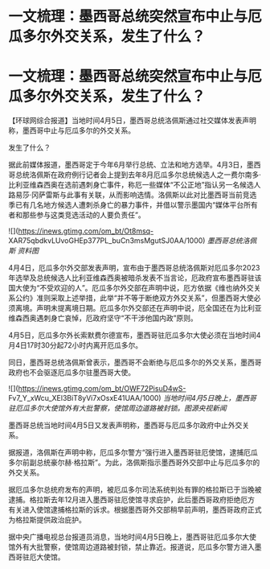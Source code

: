 # 一文梳理：墨西哥总统突然宣布中止与厄瓜多尔外交关系，发生了什么？

# 一文梳理：墨西哥总统突然宣布中止与厄瓜多尔外交关系，发生了什么？

【环球网综合报道】当地时间4月5日，墨西哥总统洛佩斯通过社交媒体发表声明称，墨西哥中止与厄瓜多尔的外交关系。

发生了什么？

据此前媒体报道，墨西哥定于今年6月举行总统、立法和地方选举。4月3日，墨西哥总统洛佩斯在政府例行记者会上提到去年8月厄瓜多尔总统候选人之一费尔南多·比利亚维森西奥在选前遇刺身亡事件，称厄一些媒体“不公正地”指认另一名候选人路易莎·冈萨雷斯与此事有关联，从而影响选情。洛佩斯以此对比墨西哥当前竞选季已有几名地方候选人遭刺杀身亡的暴力事件，并借以警示墨国内“媒体平台所有者和那些参与这类竞选活动的人要负责任”。

![](https://inews.gtimg.com/om_bt/Ot8msq-
XAR75qbdkvLUvoGHEp377PL_buCn3msMgutSJ0AA/1000) _墨西哥总统洛佩斯 资料图_

4月4日，厄瓜多尔外交部发表声明，宣布由于墨西哥总统洛佩斯对厄瓜多尔2023年选举及总统候选人比利亚维森西奥被暗杀发表不当言论，厄政府宣布墨西哥驻该国大使为“不受欢迎的人”。厄瓜多尔外交部在声明中说，厄方依据《维也纳外交关系公约》准则采取上述举措，此举“并不等于断绝双方外交关系”，但墨西哥大使必须离境。声明未提离境日期。厄瓜多尔外交部还在声明中说，厄全国还在为比利亚维森西奥遇刺身亡哀悼，厄政府坚守“不干涉他国内政”原则。

4月5日，厄瓜多尔外长索默费尔德宣布，墨西哥驻厄瓜多尔大使必须在当地时间4月4日17时30分起72小时内离开厄瓜多尔。

同日，墨西哥总统洛佩斯曾表示，墨西哥不会断绝与厄瓜多尔的外交关系，墨西哥政府也不会驱逐厄瓜多尔驻墨西哥大使。

![](https://inews.gtimg.com/om_bt/OWF72PisuD4wS-
Fv7_Y_xWcu_XEl3BiT8yVi7xOsxE41UAA/1000)
_当地时间4月5日晚上，墨西哥驻厄瓜多尔大使馆外有大批警察，使馆周边道路被封锁。图源央视新闻_

墨西哥总统当地时间4月5日又发表声明称，墨西哥与厄瓜多尔政府中止外交关系。

据报道，洛佩斯在声明中称，厄瓜多尔警方“强行进入墨西哥驻厄使馆，逮捕厄瓜多尔前副总统豪尔赫·格拉斯”。为此，洛佩斯指示墨西哥外交部中止与厄瓜多尔的外交关系。

据厄瓜多尔总统府发布的声明，被厄瓜多尔司法系统判处有罪的格拉斯已于当晚被逮捕。格拉斯去年12月进入墨西哥驻厄使馆寻求庇护，此后墨西哥政府拒绝厄方有关进入使馆逮捕格拉斯的诉求。根据墨西哥外交部稍早前声明，墨西哥政府正式为格拉斯提供政治庇护。

据中央广播电视总台报道员消息，当地时间4月5日晚上，墨西哥驻厄瓜多尔大使馆外有大批警察，使馆周边道路被封锁，禁止靠近。报道说，厄瓜多尔警方进入墨西哥驻厄大使馆。

